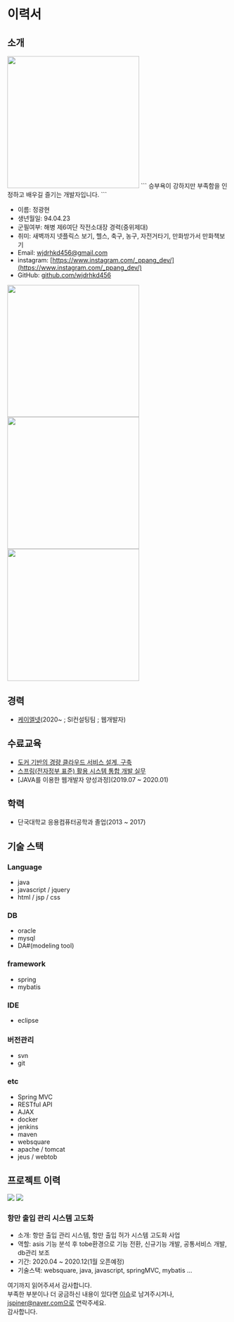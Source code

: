 # 이력서

## 소개
<img src='https://github.com/wjdrhkd456/RESUME/blob/main/IMAGES/mainProfile.jpg' width=300px height=300px/>
```
승부욕이 강하지만 부족함을 인정하고 배우길 즐기는 개발자입니다.
```

- 이름: 정광현
- 생년월일: 94.04.23
- 군필여부: 해병 제6여단 작전소대장 경력(중위제대)
- 취미: 새벽까지 넷플릭스 보기, 헬스, 축구, 농구, 자전거타기, 만화방가서 만화책보기
- Email: wjdrhkd456@gmail.com
- instagram: [https://www.instagram.com/_ppang_dev/](https://www.instagram.com/_ppang_dev/)
- GitHub: [github.com/wjdrhkd456](https://github.com/wjdrhkd456)

<img src='https://github.com/wjdrhkd456/RESUME/blob/main/IMAGES/soccer.jpg' width=300px height=300px/> <img src='https://github.com/wjdrhkd456/RESUME/blob/main/IMAGES/give_and_race.jpg' width=300px height=300px/> <img src='https://github.com/wjdrhkd456/RESUME/blob/main/IMAGES/marine.jpg' width=300px height=300px/>

## 경력
- [케이엘넷](http://klnet.co.kr)(2020~ ; SI컨설팅팀 ; 웹개발자)

## 수료교육
- [도커 기반의 경량 클라우드 서비스 설계, 구축](2020)
- [스프링(전자정부 표준) 활용 시스템 통합 개발 실무](2020)
- [JAVA를 이용한 웹개발자 양성과정](2019.07 ~ 2020.01)

## 학력
- 단국대학교 응용컴퓨터공학과 졸업(2013 ~ 2017)

## 기술 스택
### Language
- java
- javascript / jquery
- html / jsp / css

### DB
- oracle
- mysql
- DA#(modeling tool)

### framework
- spring
- mybatis

### IDE
- eclipse

### 버전관리
- svn
- git

### etc
- Spring MVC
- RESTful API
- AJAX
- docker
- jenkins
- maven
- websquare
- apache / tomcat
- jeus / webtob

## 프로젝트 이력

<img src='https://github.com/wjdrhkd456/RESUME/blob/main/IMAGES/apply.PNG'/> <img src='https://github.com/wjdrhkd456/RESUME/blob/main/IMAGES/permit.PNG'/>

### 항만 출입 관리 시스템 고도화
- 소개: 항만 출입 관리 시스템, 항만 출입 허가 시스템 고도화 사업 
- 역할: asis 기능 분석 후 tobe환경으로 기능 전환, 신규기능 개발, 공통서비스 개발, db관리 보조 
- 기간: 2020.04 ~ 2020.12(1월 오픈예정)
- 기술스택: websquare, java, javascript, springMVC, mybatis ...


여기까지 읽어주셔서 감사합니다. <br/>
부족한 부분이나 더 궁금하신 내용이 있다면 [이슈](https://github.com/JSpiner/RESUME/issues)로 남겨주시겨나, jspiner@naver.com으로 연락주세요.<br/>
감사합니다.
